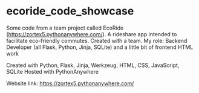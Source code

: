 # ecoride_code_showcase
Some code from a team project called EcoRide (https://zortex5.pythonanywhere.com/). A rideshare app intended to facilitate eco-friendly commutes.
Created with a team.
My role: Backend Developer (all Flask, Python, Jinja, SQLite) and a little bit of frontend HTML work

Created with Python, Flask, Jinja, Werkzeug, HTML, CSS, JavaScript, SQLite
Hosted with PythonAnywhere

Website link: https://zortex5.pythonanywhere.com/
